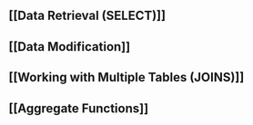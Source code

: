 ## [[Data Retrieval (SELECT)]]

## [[Data Modification]]

## [[Working with Multiple Tables (JOINS)]]

## [[Aggregate Functions]]